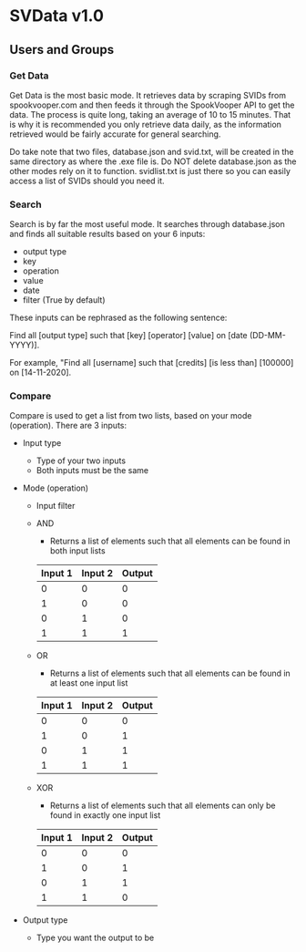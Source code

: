# SVData v1.0
## Users and Groups
### Get Data
Get Data is the most basic mode. It retrieves data by scraping SVIDs from spookvooper.com and then feeds it through the SpookVooper API to get the data. The process is quite long, taking an average of 10 to 15 minutes. That is why it is recommended you only retrieve data daily, as the information retrieved would be fairly accurate for general searching.

Do take note that two files, database.json and svid.txt, will be created in the same directory as where the .exe file is. Do NOT delete database.json as the other modes rely on it to function. svidlist.txt is just there so you can easily access a list of SVIDs should you need it.

### Search
Search is by far the most useful mode. It searches through database.json and finds all suitable results based on your 6 inputs: 
* output type
* key
* operation
* value
* date
* filter (True by default)

These inputs can be rephrased as the following sentence:

Find all [output type] such that [key] [operator] [value] on [date (DD-MM-YYYY)].

For example, "Find all [username] such that [credits] [is less than] [100000] on [14-11-2020].

### Compare
Compare is used to get a list from two lists, based on your mode (operation). There are 3 inputs:

* Input type
  * Type of your two inputs
  * Both inputs must be the same
* Mode (operation)
  * Input filter
  * AND
    * Returns a list of elements such that all elements can be found in both input lists

    | Input 1 | Input 2 | Output |
    | --- | --- | --- |
    |     0     |     0     |     0     |
    |     1     |     0     |     0     |
    |     0     |     1     |     0     |
    |     1     |     1     |     1     |

  * OR
    * Returns a list of elements such that all elements can be found in at least one input list

    | Input 1 | Input 2 | Output |
    | --- | --- | --- |
    |     0     |     0     |     0     |
    |     1     |     0     |     1     |
    |     0     |     1     |     1     |
    |     1     |     1     |     1     |

  * XOR
    * Returns a list of elements such that all elements can only be found in exactly one input list

    | Input 1 | Input 2 | Output |
    | --- | --- | --- |
    |     0     |     0     |     0     |
    |     1     |     0     |     1     |
    |     0     |     1     |     1     |
    |     1     |     1     |     0     |

* Output type
  * Type you want the output to be
